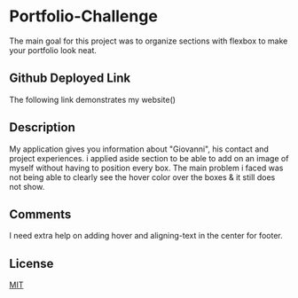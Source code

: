 # Portfolio-Challenge

The main goal for this project was to organize sections with flexbox to make your portfolio look neat.

## Github Deployed Link

The following link demonstrates my website()

## Description
 My application gives you information about "Giovanni", his contact and project experiences. i applied aside section to be able to add on an image of myself without having to position every box. The main problem i faced was not being able to clearly see the hover color over the boxes & it still does not show.

## Comments
I need extra help on adding hover and aligning-text in the center for footer.

## License
[MIT](https://choosealicense.com/licenses/mit/#)